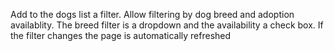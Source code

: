 Add to the dogs list a filter. Allow filtering by dog breed and adoption availablity. The breed filter is a dropdown and the availability a check box. If the filter changes the page is automatically refreshed
